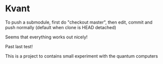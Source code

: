# Kvant

To push a submodule, first do "checkout master", then edit, commit and push normally (default when clone is HEAD detached)

Seems that everything works out nicely!

Past last test! 

This is a project to contains small experiment with the quantum computers
